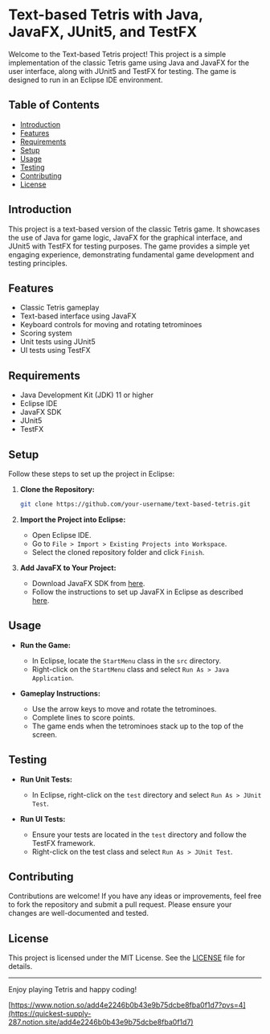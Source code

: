 
# Text-based Tetris with Java, JavaFX, JUnit5, and TestFX

Welcome to the Text-based Tetris project! This project is a simple implementation of the classic Tetris game using Java and JavaFX for the user interface, along with JUnit5 and TestFX for testing. The game is designed to run in an Eclipse IDE environment.

## Table of Contents
- [Introduction](#introduction)
- [Features](#features)
- [Requirements](#requirements)
- [Setup](#setup)
- [Usage](#usage)
- [Testing](#testing)
- [Contributing](#contributing)
- [License](#license)

## Introduction
This project is a text-based version of the classic Tetris game. It showcases the use of Java for game logic, JavaFX for the graphical interface, and JUnit5 with TestFX for testing purposes. The game provides a simple yet engaging experience, demonstrating fundamental game development and testing principles.

## Features
- Classic Tetris gameplay
- Text-based interface using JavaFX
- Keyboard controls for moving and rotating tetrominoes
- Scoring system
- Unit tests using JUnit5
- UI tests using TestFX

## Requirements
- Java Development Kit (JDK) 11 or higher
- Eclipse IDE
- JavaFX SDK
- JUnit5
- TestFX

## Setup
Follow these steps to set up the project in Eclipse:

1. **Clone the Repository:**
   ```sh
   git clone https://github.com/your-username/text-based-tetris.git
   ```
   
2. **Import the Project into Eclipse:**
   - Open Eclipse IDE.
   - Go to `File > Import > Existing Projects into Workspace`.
   - Select the cloned repository folder and click `Finish`.

3. **Add JavaFX to Your Project:**
   - Download JavaFX SDK from [here](https://gluonhq.com/products/javafx/).
   - Follow the instructions to set up JavaFX in Eclipse as described [here](https://openjfx.io/openjfx-docs/#IDE-Eclipse).


## Usage
- **Run the Game:**
  - In Eclipse, locate the `StartMenu` class in the `src` directory.
  - Right-click on the `StartMenu` class and select `Run As > Java Application`.

- **Gameplay Instructions:**
  - Use the arrow keys to move and rotate the tetrominoes.
  - Complete lines to score points.
  - The game ends when the tetrominoes stack up to the top of the screen.

## Testing
- **Run Unit Tests:**
  - In Eclipse, right-click on the `test` directory and select `Run As > JUnit Test`.

- **Run UI Tests:**
  - Ensure your tests are located in the `test` directory and follow the TestFX framework.
  - Right-click on the test class and select `Run As > JUnit Test`.

## Contributing
Contributions are welcome! If you have any ideas or improvements, feel free to fork the repository and submit a pull request. Please ensure your changes are well-documented and tested.

## License
This project is licensed under the MIT License. See the [LICENSE](LICENSE) file for details.

---

Enjoy playing Tetris and happy coding!





[https://www.notion.so/add4e2246b0b43e9b75dcbe8fba0f1d7?pvs=4](https://quickest-supply-287.notion.site/add4e2246b0b43e9b75dcbe8fba0f1d7)
